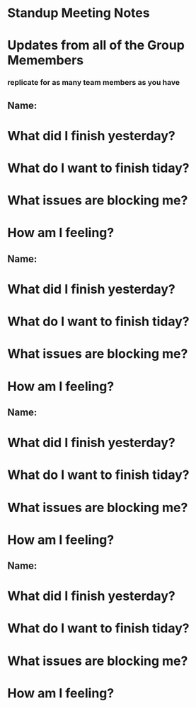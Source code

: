 # **Standup Meeting Notes**

# Updates from all of the Group Memembers 
### replicate for as many team members as you have
## Name: 
# What did I finish yesterday?
# What do I want to finish tiday?
# What issues are blocking me?
# How am I feeling?


## Name: 
# What did I finish yesterday?
# What do I want to finish tiday?
# What issues are blocking me?
# How am I feeling?

## Name: 
# What did I finish yesterday?
# What do I want to finish tiday?
# What issues are blocking me?
# How am I feeling?

## Name: 
# What did I finish yesterday?
# What do I want to finish tiday?
# What issues are blocking me?
# How am I feeling?


